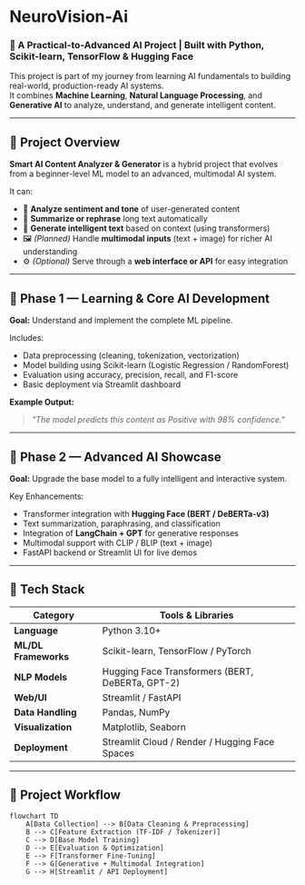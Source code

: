 ﻿# NeuroVision-Ai
### 🚀 A Practical-to-Advanced AI Project | Built with Python, Scikit-learn, TensorFlow & Hugging Face  

This project is part of my journey from learning AI fundamentals to building real-world, production-ready AI systems.  
It combines **Machine Learning**, **Natural Language Processing**, and **Generative AI** to analyze, understand, and generate intelligent content.

---

## 🧠 Project Overview  

**Smart AI Content Analyzer & Generator** is a hybrid project that evolves from a beginner-level ML model to an advanced, multimodal AI system.  

It can:  
- 📝 **Analyze sentiment and tone** of user-generated content  
- 💬 **Summarize or rephrase** long text automatically  
- 🧠 **Generate intelligent text** based on context (using transformers)  
- 🖼️ *(Planned)* Handle **multimodal inputs** (text + image) for richer AI understanding  
- ⚙️ *(Optional)* Serve through a **web interface or API** for easy integration  

---

## 🌱 Phase 1 — Learning & Core AI Development  

**Goal:** Understand and implement the complete ML pipeline.  

Includes:  
- Data preprocessing (cleaning, tokenization, vectorization)  
- Model building using Scikit-learn (Logistic Regression / RandomForest)  
- Evaluation using accuracy, precision, recall, and F1-score  
- Basic deployment via Streamlit dashboard  

**Example Output:**  
> *"The model predicts this content as Positive with 98% confidence."*

---

## 🔬 Phase 2 — Advanced AI Showcase  

**Goal:** Upgrade the base model to a fully intelligent and interactive system.  

Key Enhancements:  
- Transformer integration with **Hugging Face (BERT / DeBERTa-v3)**  
- Text summarization, paraphrasing, and classification  
- Integration of **LangChain + GPT** for generative responses  
- Multimodal support with CLIP / BLIP (text + image)  
- FastAPI backend or Streamlit UI for live demos  

---

## 🧩 Tech Stack  

| Category | Tools & Libraries |
|-----------|-------------------|
| **Language** | Python 3.10+ |
| **ML/DL Frameworks** | Scikit-learn, TensorFlow / PyTorch |
| **NLP Models** | Hugging Face Transformers (BERT, DeBERTa, GPT-2) |
| **Web/UI** | Streamlit / FastAPI |
| **Data Handling** | Pandas, NumPy |
| **Visualization** | Matplotlib, Seaborn |
| **Deployment** | Streamlit Cloud / Render / Hugging Face Spaces |

---

## 🧪 Project Workflow  

```mermaid
flowchart TD
    A[Data Collection] --> B[Data Cleaning & Preprocessing]
    B --> C[Feature Extraction (TF-IDF / Tokenizer)]
    C --> D[Base Model Training]
    D --> E[Evaluation & Optimization]
    E --> F[Transformer Fine-Tuning]
    F --> G[Generative + Multimodal Integration]
    G --> H[Streamlit / API Deployment]

